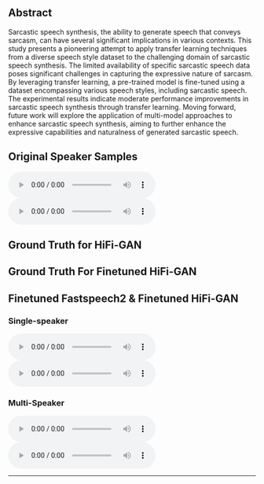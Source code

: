 ## Abstract
Sarcastic speech synthesis, the ability to generate speech that conveys sarcasm, can have several significant implications in various contexts. This study presents a pioneering attempt to apply transfer learning techniques from a diverse speech style dataset to the challenging domain of sarcastic speech synthesis. The limited availability of specific sarcastic speech data poses significant challenges in capturing the expressive nature of sarcasm. By leveraging transfer learning, a pre-trained model is fine-tuned using a dataset encompassing various speech styles, including sarcastic speech. The experimental results indicate moderate performance improvements in sarcastic speech synthesis through transfer learning. Moving forward, future work will explore the application of multi-model approaches to enhance sarcastic speech synthesis, aiming to further enhance the expressive capabilities and naturalness of generated sarcastic speech.

## Original Speaker Samples
<p>
  <audio controls="controls">
    <source type="audio/wav" src="audio/1_60.wav"></source>
  </audio>
  <audio controls="controls">
    <source type="audio/wav" src="audio/1_80.wav"></source>
  </audio>
</p>

## Ground Truth for HiFi-GAN

## Ground Truth For Finetuned HiFi-GAN

## Finetuned Fastspeech2 & Finetuned HiFi-GAN
### Single-speaker
<audio controls="controls">
    <source type="audio/wav" src="audio/1_467_2.wav"></source>
</audio>

<audio controls="controls">
    <source type="audio/wav" src="audio/1_507_2.wav"></source>
</audio>

### Multi-Speaker
<audio controls="controls">
    <source type="audio/wav" src="audio/1_467_2_multi.wav"></source>
</audio>

<audio controls="controls">
    <source type="audio/wav" src="audio/1_507_2_multi.wav"></source>
</audio>






---
